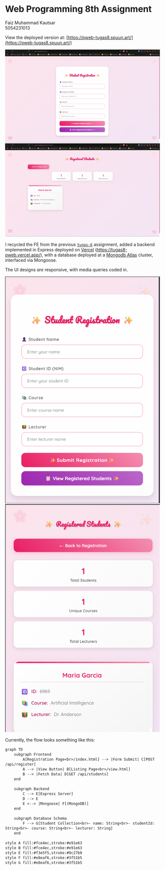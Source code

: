 # **Web Programming 8th Assignment**

Faiz Muhammad Kautsar  
5054231013

View the deployed version at: [https://pweb-tugas8.spuun.art/](https://pweb-tugas8.spuun.art/)

![alt text](image.png)
![alt text](image-1.png)

I recycled the FE from the previous [`tugas-6`](../tugas-6/) assignment, added a backend implemented in Express deployed on [Vercel](https://vercel.com/) (https://tugas8-pweb.vercel.app/), with a database deployed at a [Mongodb Atlas](https://www.mongodb.com/atlas) cluster, interfaced via Mongoose.

The UI designs _are_ responsive, with media queries coded in.

![alt text](image-3.png)
![alt text](image-2.png)

Currently, the flow looks something like this:

```mermaid
graph TD
    subgraph Frontend
        A[Registration Page<br>/index.html] --> |Form Submit| C[POST /api/register]
        A --> |View Button| B[Listing Page<br>/view.html]
        B --> |Fetch Data| D[GET /api/students]
    end

    subgraph Backend
        C --> E[Express Server]
        D --> E
        E <--> |Mongoose| F[(MongoDB)]
    end

    subgraph Database Schema
        F --> G[Student Collection<br>- name: String<br>- studentId: String<br>- course: String<br>- lecturer: String]
    end

style A fill:#fce4ec,stroke:#e91e63
style B fill:#fce4ec,stroke:#e91e63
style E fill:#f3e5f5,stroke:#9c27b0
style F fill:#e8eaf6,stroke:#3f51b5
style G fill:#e8eaf6,stroke:#3f51b5
```

